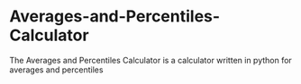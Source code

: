 # Averages-and-Percentiles-Calculator
The Averages and Percentiles Calculator is a calculator written in python for averages and percentiles
